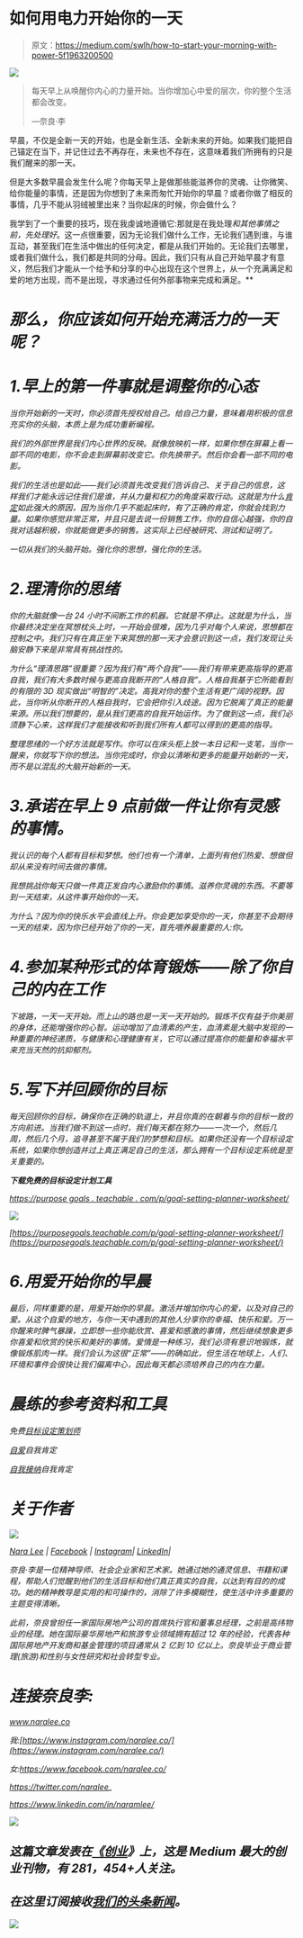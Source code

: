 # 如何用电力开始你的一天

> 原文：<https://medium.com/swlh/how-to-start-your-morning-with-power-5f1963200500>

![](img/a595a1c139dec18c58c060e00cc378cf.png)

> 每天早上从唤醒你内心的力量开始。当你增加心中爱的层次，你的整个生活都会改变。
> 
> —奈良·李

早晨，不仅是全新一天的开始，也是全新生活、全新未来的开始。如果我们能把自己锚定在当下，并记住过去不再存在，未来也不存在，这意味着我们所拥有的只是我们醒来的那一天。

但是大多数早晨会发生什么呢？你每天早上是做那些能滋养你的灵魂、让你微笑、给你能量的事情，还是因为你想到了未来而匆忙开始你的早晨？或者你做了相反的事情，几乎不能从羽绒被里出来？当你起床的时候，你会做什么？

我学到了一个重要的技巧，现在我虔诚地遵循它:那就是在我处理*和其他事情之前，先处理好*。这一点很重要，因为无论我们做什么工作，无论我们遇到谁，与谁互动，甚至我们在生活中做出的任何决定，都是从我们开始的。无论我们去哪里，或者我们做什么，我们都是共同的分母。因此，我们只有从自己开始早晨才有意义，然后我们才能从一个给予和分享的中心出现在这个世界上，从一个充满满足和爱的地方出现，而不是出现，寻求通过任何外部事物来完成和满足。**

# ***那么，你应该如何开始充满活力的一天呢？***

# *1.早上的第一件事就是调整你的心态*

*当你开始新的一天时，你必须首先授权给自己。给自己力量，意味着用积极的信息充实你的头脑，本质上是为成功重新编程。*

*我们的外部世界是我们内心世界的反映。就像放映机一样，如果你想在屏幕上看一部不同的电影，你不会走到屏幕前改变它。你先换带子。然后你会看一部不同的电影。*

*我们的生活也是如此——我们必须首先改变我们告诉自己、关于自己的信息，这样我们才能永远记住我们是谁，并从力量和权力的角度采取行动。这就是为什么[肯定](https://awakeningyourgoddess.teachable.com/p/self-love-affirmations)如此强大的原因，因为当你几乎不能起床时，有了正确的肯定，你就会找到力量。如果你感觉非常正常，并且只是去说一份销售工作，你的自信心越强，你的自我对话越积极，你就能做更多的销售。这实际上已经被研究、测试和证明了。*

*一切从我们的头脑开始。强化你的思想，强化你的生活。*

# *2.理清你的思绪*

*你的大脑就像一台 24 小时不间断工作的机器。它就是不停止。这就是为什么，当你最终决定坐在冥想枕头上时，一开始会很难，因为几乎对每个人来说，思想都在控制之中。我们只有在真正坐下来冥想的那一天才会意识到这一点，我们发现让头脑安静下来是非常具有挑战性的。*

*为什么“理清思路”很重要？因为我们有“两个自我”——我们有带来更高指导的更高自我，我们有大多数时候与更高自我断开的“人格自我”。人格自我基于它所能看到的有限的 3D 现实做出“明智的”决定。高我对你的整个生活有更广阔的视野。因此，当你听从你断开的人格自我时，它会把你引入歧途。因为它脱离了真正的能量来源。所以我们想要的，是从我们更高的自我开始运作。为了做到这一点，我们必须静下心来，这样我们才能接收和听到我们所有人都可以得到的更高的指导。*

*整理思绪的一个好方法就是写作。你可以在床头柜上放一本日记和一支笔，当你一醒来，你就写下你的想法。当你完成时，你会以清晰和更多的能量开始新的一天，而不是以混乱的大脑开始新的一天。*

# *3.承诺在早上 9 点前做一件让你有灵感的事情。*

*我认识的每个人都有目标和梦想。他们也有一个清单，上面列有他们热爱、想做但却从来没有时间去做的事情。*

*我想挑战你每天只做一件真正发自内心激励你的事情。滋养你灵魂的东西。不要等到一天结束，从这件事开始你的一天。*

*为什么？因为你的快乐水平会直线上升。你会更加享受你的一天，你甚至不会期待一天的结束，因为你已经开始了你的一天，首先喂养最重要的人:你。*

# *4.参加某种形式的体育锻炼——除了你自己的内在工作*

*下坡路，一天一天开始。而上山的路也是一天一天开始的。锻炼不仅有益于你美丽的身体，还能增强你的心智。运动增加了血清素的产生，血清素是大脑中发现的一种重要的神经递质，与健康和心理健康有关，它可以通过提高你的能量和幸福水平来充当天然的抗抑郁剂。*

# *5.写下并回顾你的目标*

*每天回顾你的目标，确保你在正确的轨道上，并且你真的在朝着与你的目标一致的方向前进。当我们做不到这一点时，我们每天都在努力——一次一个，然后几周，然后几个月，追寻甚至不属于我们的梦想和目标。如果你还没有一个目标设定系统，如果你想创造并过上真正满足自己的生活，那么拥有一个目标设定系统是至关重要的。*

***下载免费的目标设定计划工具***

*[https://purpose goals . teachable . com/p/goal-setting-planner-worksheet/](https://purposegoals.teachable.com/p/goal-setting-planner-worksheet/)*

*![](img/f582efb455b85f211a8a071cd7d54297.png)*

*[https://purposegoals.teachable.com/p/goal-setting-planner-worksheet/](https://purposegoals.teachable.com/p/goal-setting-planner-worksheet/)*

# *6.用爱开始你的早晨*

*最后，同样重要的是，用爱开始你的早晨。激活并增加你内心的爱，以及对自己的爱。从这个自爱的地方，与你一天中遇到的其他人分享你的幸福、快乐和爱。万一你醒来时脾气暴躁，立即想一些你能欣赏、喜爱和感激的事情，然后继续想象更多你喜爱和欣赏的快乐和美好的事情。爱情是一种练习，我们必须有意识地锻炼，就像锻炼肌肉一样。我们会认为这很“正常”——的确如此，但生活在地球上，人们、环境和事件会很快让我们偏离中心，因此每天都必须培养自己的内在力量。*

# *晨练的参考资料和工具*

*免费[目标设定策划师](https://purposegoals.teachable.com/p/goal-setting-planner-worksheet)*

*[自爱](https://awakeningyourgoddess.teachable.com)自我肯定*

*[自我接纳](https://awakeningyourgoddess.teachable.com/p/self-acceptance-affirmations)自我肯定*

# ***关于作者***

*![](img/179d2f8e6860f74a809984398d07a728.png)*

*[Nara Lee](http://www.naralee.co) | [Facebook](https://www.facebook.com/naralee.co/) | [Instagram](https://www.instagram.com/naralee.co/)| [LinkedIn](https://www.linkedin.com/in/naramlee/)|*

*奈良·李是一位精神导师、社会企业家和艺术家。她通过她的通灵信息、书籍和课程，帮助人们觉醒到他们的生活目标和他们真正真实的自我，以达到有目的的成功。她的精神教导是实用的和可操作的，消除了许多模糊性，使生活中许多重要的主题变得清晰。*

*此前，奈良曾担任一家国际房地产公司的首席执行官和董事总经理，之前是高纬物业的经理。她在国际豪华房地产和旅游专业领域拥有超过 12 年的经验，代表各种国际房地产开发商和基金管理的项目通常从 2 亿到 10 亿以上。奈良毕业于商业管理(旅游)和性别与女性研究和社会转型专业。*

# ***连接奈良李:***

*www.naralee.co*

*我:[https://www.instagram.com/naralee.co/](https://www.instagram.com/naralee.co/)*

*女:https://www.facebook.com/naralee.co/*

*https://twitter.com/naralee_*

*https://www.linkedin.com/in/naramlee/*

*![](img/731acf26f5d44fdc58d99a6388fe935d.png)*

## *这篇文章发表在[《创业](https://medium.com/swlh)》上，这是 Medium 最大的创业刊物，有 281，454+人关注。*

## *在这里订阅接收[我们的头条新闻](http://growthsupply.com/the-startup-newsletter/)。*

*![](img/731acf26f5d44fdc58d99a6388fe935d.png)*